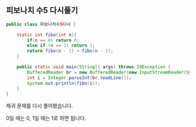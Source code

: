 ## 피보나치 수5 다시풀기

```java
public class 피보나치수5다시 {

    static int fibo(int n){
        if(n == 0) return 0;
        else if (n == 1) return 1;
        return fibo(n - 1) + fibo(n - 2);
    }

    public static void main(String[] args) throws IOException {
        BufferedReader br = new BufferedReader(new InputStreamReader(System.in));
        int i = Integer.parseInt(br.readLine());
        System.out.println(fibo(i));
    }
}

```

제귀 문제를 다시 풀어봤습니다. 

0일 때는 0, 1일 때는 1로 하면 됩니다.